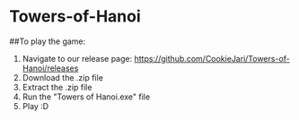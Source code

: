 # Towers-of-Hanoi

##To play the game:
1. Navigate to our release page: https://github.com/CookieJari/Towers-of-Hanoi/releases
2. Download the .zip file
3. Extract the .zip file
4. Run the "Towers of Hanoi.exe" file
5. Play :D
